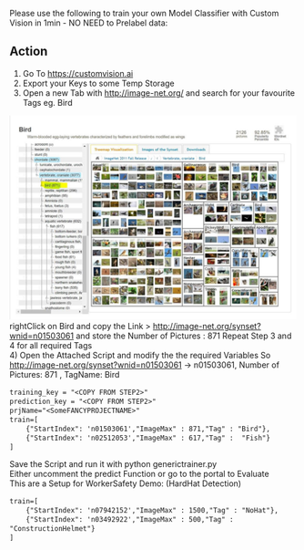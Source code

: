 
Please use the following to train your own Model Classifier  with Custom Vision in 1min  - NO NEED to Prelabel data:

## Action
1) Go To https://customvision.ai      
2) Export your Keys to some Temp Storage    
3) Open a new Tab with http://image-net.org/  and search for your favourite Tags eg. Bird

![](https://github.com/uneidel/ModelGenerator/raw/master/Images/imagenet.jpg)
rightClick on Bird and copy the Link > http://image-net.org/synset?wnid=n01503061   and store the Number of Pictures : 871
Repeat Step 3 and 4 for all required Tags        
4) Open the Attached Script and modify the the required Variables
So http://image-net.org/synset?wnid=n01503061 -> n01503061, Number of Pictures: 871 , TagName: Bird

```
training_key = "<COPY FROM STEP2>"
prediction_key = "<COPY FROM STEP2>"
prjName="<SomeFANCYPROJECTNAME>"
train=[
    {"StartIndex": 'n01503061',"ImageMax" : 871,"Tag" : "Bird"},
    {"StartIndex": 'n02512053',"ImageMax" : 617,"Tag" :  "Fish"}
]

````
Save the Script and run it with python generictrainer.py       
Either uncomment the predict Function or go to the portal to Evaluate        
This are a Setup for WorkerSafety Demo: (HardHat Detection)      
```
train=[
    {"StartIndex": 'n07942152',"ImageMax" : 1500,"Tag" : "NoHat"},
    {"StartIndex": 'n03492922',"ImageMax" : 500,"Tag" :  "ConstructionHelmet"}
]
````
